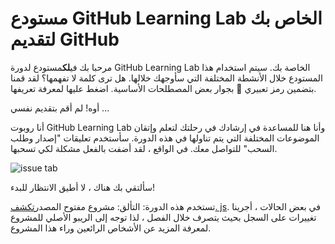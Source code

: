 # مستودع GitHub Learning Lab الخاص بك لتقديم GitHub

مرحبا بك في**لك**مستودع لدورة GitHub Learning Lab الخاصة بك. سيتم استخدام هذا المستودع خلال الأنشطة المختلفة التي سأوجهك خلالها. هل ترى كلمة لا تفهمها؟ لقد قمنا بتضمين رمز تعبيري 📖 بجوار بعض المصطلحات الأساسية. اضغط عليها لمعرفة تعريفها.

أوه! لم أقم بتقديم نفسي ...

أنا روبوت GitHub Learning Lab وأنا هنا للمساعدة في إرشادك في رحلتك لتعلم وإتقان الموضوعات المختلفة التي يتم تناولها في هذه الدورة. سأستخدم تعليقات "إصدار وطلب السحب" للتواصل معك. في الواقع ، لقد أضفت بالفعل مشكلة لكي تسحبها.

![issue tab](https://lab.github.com/public/images/issue_tab.png)

سألتقي بك هناك ، لا أطيق الانتظار للبدء!

تستخدم هذه الدورة: التألق: مشروع مفتوح المصدر[تكشف. js](https://github.com/hakimel/reveal.js/). في بعض الحالات ، أجرينا تغييرات على السجل بحيث يتصرف خلال الفصل ، لذا توجه إلى الريبو الأصلي للمشروع لمعرفة المزيد عن الأشخاص الرائعين وراء هذا المشروع.
